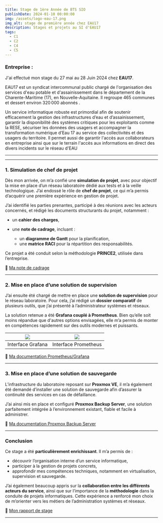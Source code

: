 ```yaml
---
title: Stage de 1ère Année de BTS SIO  
publishDate: 2024-01-10 00:00:00 
img: /assets/logo-eau-17.png  
img_alt: stage de première année chez EAU17  
description: Stages et projets au SI d'EAU17  
tags:  
  - C1
  - C2
  - C4
  - C5
---
```



### Entreprise : 

J'ai effectué mon stage du 27 mai au 28 Juin 2024 chez **EAU17**. 

EAU17 est un syndicat intercommunal public chargé de l'organisation des services d'eau potable et d'assainissement dans le département de la Charente-Maritime (17), en Nouvelle-Aquitaine. Il regroupe 465 communes et dessert environ 320 000 abonnés .

Un service informatique robuste est primordial afin de soutenir efficacement la gestion des infrastructures d’eau et d’assainissement, garantir la disponibilité des systèmes critiques pour les exploitants comme la RESE, sécuriser les données des usagers et accompagner la transformation numérique d’Eau 17 au service des collectivités et des usagers du territoire. Il permet aussi de garantir l'accès aux collaborateurs en entreprise ainsi que sur le terrain l'accès aux informations en direct des divers incidents sur le réseau d'EAU

---

---

### **1. Simulation de chef de projet**

Dès mon arrivée, on m’a confié une **simulation de projet**, avec pour objectif la mise en place d’un réseau laboratoire dédié aux tests et à la veille technologique. J’ai endossé le rôle de **chef de projet**, ce qui m’a permis d’acquérir une première expérience en gestion de projet.

J’ai identifié les parties prenantes, participé à des réunions avec les acteurs concernés, et rédigé les documents structurants du projet, notamment :

* un **cahier des charges**,
* une **note de cadrage**, incluant :

  * un **diagramme de Gantt** pour la planification,
  * une **matrice RACI** pour la répartition des responsabilités.

Ce projet a été conduit selon la méthodologie **PRINCE2**, utilisée dans l’entreprise.

📄 [Ma note de cadrage](/assets/livrables/Notedecadrage.pdf)

---

### **2. Mise en place d’une solution de supervision**

J’ai ensuite été chargé de mettre en place une **solution de supervision** pour le réseau laboratoire.
Pour cela, j’ai rédigé un **dossier comparatif** de plusieurs outils, que j’ai présenté à l’administrateur systèmes et réseaux.

La solution retenue a été **Grafana couplé à Prometheus**. Bien qu’elle soit moins répandue que d'autres options envisagées, elle m’a permis de monter en compétences rapidement sur des outils modernes et puissants.

| ![](/assets/grafanaPrometheus.png) | ![](/assets/prometheus.png) |
| :--------------------------------: | :-------------------------: |
|          Interface Grafana         |     Interface Prometheus    |

📄 [Ma documentation Prometheus/Grafana](/assets/livrables/Documentation.pdf)

---

### **3. Mise en place d’une solution de sauvegarde**

L’infrastructure du laboratoire reposant sur **Proxmox VE**, il m’a également été demandé d’installer une solution de sauvegarde afin d’assurer la continuité des services en cas de défaillance.

J’ai ainsi mis en place et configuré **Proxmox Backup Server**, une solution parfaitement intégrée à l’environnement existant, fiable et facile à administrer.

📄 [Ma documentation Proxmox Backup Server](/assets/livrables/PBS.pdf)

---

### **Conclusion**

Ce stage a été **particulièrement enrichissant**. Il m’a permis de :

* découvrir l’organisation interne d’un service informatique,
* participer à la gestion de projets concrets,
* approfondir mes compétences techniques, notamment en virtualisation, supervision et sauvegarde.

J’ai également beaucoup appris sur la **collaboration entre les différents acteurs du service**, ainsi que sur l’importance de la **méthodologie** dans la conduite de projets informatiques.
Cette expérience a renforcé mon choix de m’orienter vers les métiers de l’administration systèmes et réseaux.

📄 [Mon rapport de stage](/assets/livrables/R2S.pdf)

---